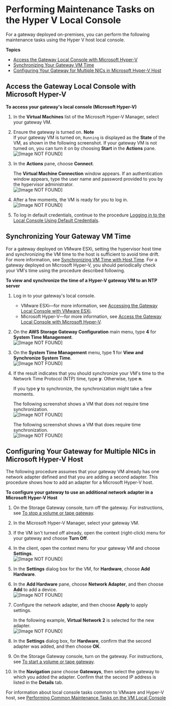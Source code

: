 # Performing Maintenance Tasks on the Hyper V Local Console<a name="manage-on-premises-Hyperv"></a>

For a gateway deployed on\-premises, you can perform the following maintenance tasks using the Hyper V host local console\. 

**Topics**
+ [Access the Gateway Local Console with Microsoft Hyper\-V](#MaintenanceConsoleWindowHyperV-common)
+ [Synchronizing Your Gateway VM Time](#MaintenanceTimeSync-hyperv)
+ [Configuring Your Gateway for Multiple NICs in Microsoft Hyper\-V Host](#MaintenanceMultiNIC-hyperv)

## Access the Gateway Local Console with Microsoft Hyper\-V<a name="MaintenanceConsoleWindowHyperV-common"></a>

**To access your gateway's local console \(Microsoft Hyper\-V\)**

1. In the **Virtual Machines** list of the Microsoft Hyper\-V Manager, select your gateway VM\.

1. Ensure the gateway is turned on\.
**Note**  
If your gateway VM is turned on, `Running` is displayed as the **State** of the VM, as shown in the following screenshot\. If your gateway VM is not turned on, you can turn it on by choosing **Start** in the **Actions** pane\.  
![\[Image NOT FOUND\]](http://docs.aws.amazon.com/storagegateway/latest/userguide/images/hyperv-manager09.png)

1. In the **Actions** pane, choose **Connect**\.

   The **Virtual Machine Connection** window appears\. If an authentication window appears, type the user name and password provided to you by the hypervisor administrator\.  
![\[Image NOT FOUND\]](http://docs.aws.amazon.com/storagegateway/latest/userguide/images/hyperv-vm-connect01.png)

1.  After a few moments, the VM is ready for you to log in\.  
![\[Image NOT FOUND\]](http://docs.aws.amazon.com/storagegateway/latest/userguide/images/GatewayMaintenance_75.png)

1. To log in default credentials, continue to the procedure [Logging in to the Local Console Using Default Credentials](manage-on-premises-common.md#LocalConsole-login-common)\.

## Synchronizing Your Gateway VM Time<a name="MaintenanceTimeSync-hyperv"></a>

For a gateway deployed on VMware ESXi, setting the hypervisor host time and synchronizing the VM time to the host is sufficient to avoid time drift\. For more information, see [Synchronizing VM Time with Host Time](configure-vmware.md#GettingStartedSyncVMTime-common)\. For a gateway deployed on Microsoft Hyper\-V, you should periodically check your VM's time using the procedure described following\.

**To view and synchronize the time of a Hyper\-V gateway VM to an NTP server**

1. Log in to your gateway's local console\.
   + VMware ESXi—for more information, see [Accessing the Gateway Local Console with VMware ESXi](manage-on-premises-vmware.md#MaintenanceConsoleWindowVMware-common)\.
   + Microsoft Hyper\-V—for more information, see [Access the Gateway Local Console with Microsoft Hyper\-V](#MaintenanceConsoleWindowHyperV-common)\.

1. On the **AWS Storage Gateway Configuration** main menu, type **4** for **System Time Management**\.  
![\[Image NOT FOUND\]](http://docs.aws.amazon.com/storagegateway/latest/userguide/images/LocalConsoleLogin.png)

1. On the **System Time Management** menu, type **1** for **View and Synchronize System Time**\.  
![\[Image NOT FOUND\]](http://docs.aws.amazon.com/storagegateway/latest/userguide/images/hyperv-timesync01.png)

1. If the result indicates that you should synchronize your VM's time to the Network Time Protocol \(NTP\) time, type **y**\. Otherwise, type **n**\.

   If you type **y** to synchronize, the synchronization might take a few moments\.

   The following screenshot shows a VM that does not require time synchronization\.  
![\[Image NOT FOUND\]](http://docs.aws.amazon.com/storagegateway/latest/userguide/images/hyperv-timesync02.png)

   The following screenshot shows a VM that does require time synchronization\.  
![\[Image NOT FOUND\]](http://docs.aws.amazon.com/storagegateway/latest/userguide/images/hyperv-timesync03.png)

## Configuring Your Gateway for Multiple NICs in Microsoft Hyper\-V Host<a name="MaintenanceMultiNIC-hyperv"></a>

The following procedure assumes that your gateway VM already has one network adapter defined and that you are adding a second adapter\. This procedure shows how to add an adapter for a Microsoft Hyper\-V host\.

**To configure your gateway to use an additional network adapter in a Microsoft Hyper\-V Host**

1. On the Storage Gateway console, turn off the gateway\. For instructions, see [To stop a volume or tape gateway](MaintenanceShutDown-common.md#PoweringOffGatewayConsole-common)\.

1. In the Microsoft Hyper\-V Manager, select your gateway VM\.

1. If the VM isn't turned off already, open the context \(right\-click\) menu for your gateway and choose **Turn Off**\.

1. In the client, open the context menu for your gateway VM and choose **Settings**\.  
![\[Image NOT FOUND\]](http://docs.aws.amazon.com/storagegateway/latest/userguide/images/hyperv-manager10.png)

1. In the **Settings** dialog box for the VM, for **Hardware**, choose **Add Hardware**\.

1. In the **Add Hardware** pane, choose **Network Adapter**, and then choose **Add** to add a device\.   
![\[Image NOT FOUND\]](http://docs.aws.amazon.com/storagegateway/latest/userguide/images/hyperv-vm-settings15.png)

1. Configure the network adapter, and then choose **Apply** to apply settings\.

   In the following example, **Virtual Network 2** is selected for the new adapter\.  
![\[Image NOT FOUND\]](http://docs.aws.amazon.com/storagegateway/latest/userguide/images/hyperv-vm-settings16.png)

1. In the **Settings** dialog box, for **Hardware**, confirm that the second adapter was added, and then choose **OK**\.

1. On the Storage Gateway console, turn on the gateway\. For instructions, see [To start a volume or tape gateway](MaintenanceShutDown-common.md#PoweringOnGatewayConsole-common)\.

1. In the **Navigation** pane choose **Gateways**, then select the gateway to which you added the adapter\. Confirm that the second IP address is listed in the **Details** tab\.

For information about local console tasks common to VMware and Hyper\-V host, see [Performing Common Maintenance Tasks on the VM Local Console](manage-on-premises-common.md)